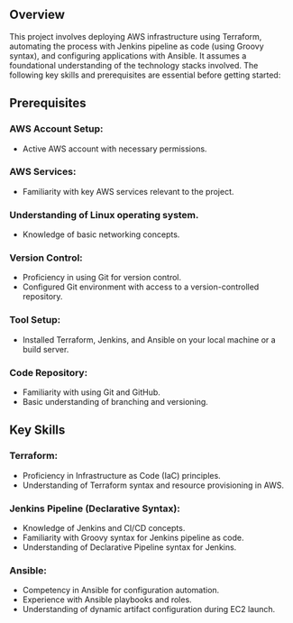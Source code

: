 ## Overview
This project involves deploying AWS infrastructure using Terraform, automating the process with Jenkins pipeline as code (using Groovy syntax), and configuring applications with Ansible. It assumes a foundational understanding of the technology stacks involved. The following key skills and prerequisites are essential before getting started:

## Prerequisites

### AWS Account Setup:
- Active AWS account with necessary permissions.

### AWS Services:
- Familiarity with key AWS services relevant to the project.

### Understanding of Linux operating system.
- Knowledge of basic networking concepts.

### Version Control:
- Proficiency in using Git for version control.
- Configured Git environment with access to a version-controlled repository.

### Tool Setup:
- Installed Terraform, Jenkins, and Ansible on your local machine or a build server.

### Code Repository:
- Familiarity with using Git and GitHub.
- Basic understanding of branching and versioning.

## Key Skills

### Terraform:
- Proficiency in Infrastructure as Code (IaC) principles.
- Understanding of Terraform syntax and resource provisioning in AWS.

### Jenkins Pipeline (Declarative Syntax):
- Knowledge of Jenkins and CI/CD concepts.
- Familiarity with Groovy syntax for Jenkins pipeline as code.
- Understanding of Declarative Pipeline syntax for Jenkins.

### Ansible:
- Competency in Ansible for configuration automation.
- Experience with Ansible playbooks and roles.
- Understanding of dynamic artifact configuration during EC2 launch.



